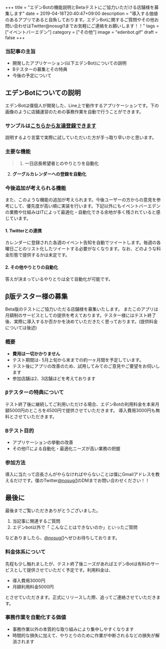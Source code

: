 +++
title = "エデンBotの機能説明とBetaテストにご協力いただける店舗様を募集します"
date = 2019-04-18T20:40:47+09:00
description = "導入する価値のあるアプリであると自負しております。エデンBotに関するご質問やその他お問い合わせはTwitter@nosugi1までお気軽にご連絡をお願いします！！"
tags = ["イベントバーエデン"]
category = ["その他"]
image = "edenbot.gif"
draft = false
+++
### 当記事の主旨
- 開発したアプリケーション(以下エデンBot)についての説明
- Bテスターの募集とその特典
- 今後の予定について

## エデンBotについての説明
エデンBotは僕個人が開発した、Line上で動作するアプリケーションです。下の画像のように店鋪運営のための事務作業を自動で行うことができます。

### サンプルは[こちらから友達登録できます](https://line.me/R/ti/p/%40jrf6709m)
説明するより言葉で実際に試していただいた方が手っ取り早いかと思います。

### 主要な機能
> 1. **一日店長希望者とのやりとりを自動化**
2. **グーグルカレンダーへの登録を自動化**

### 今後追加が考えられる機能
また、このような機能の追加が考えられます。今後ユーザーの方からの意見を参考にして、優先度が高い順に実装を行います。下記以外にもイベントバーエデンの業務や仕組みはITによって最適化・自動化できる余地が多く残されていると感じています。

#### 1. Twitterとの連携
カレンダーに登録された各週のイベント告知を自動でツイートします。毎週の各曜日ごとのリスト化したツイートする必要がなくなります。なお、どのような料金形態で提供するかは未定です。
#### 2. その他やりとりの自動化
答えが決まっているやりとりは全て自動化が可能です。

## β版テスター様の募集
Beta版のテストにご協力いただる店舗様を募集いたします。
またこのアプリは月額制のサービスとしての提供を考えております。テスター様にはテスト終了後、実際に導入するか否かかを決めていただきたく思っております。(提供料金については後述)

### 概要
- **費用は一切かかりません**
- テスト期間は- 5月上旬から末までの約一ヶ月間を予定しています。
- テスト後にアプリの改善のため、試用してみてのご意見やご要望をお伺いします
- 参加店舗は2、3店舗ほどを考えております

### βテスターの特典について
テスト終了後に継続してご利用いただける場合、エデンBotの利用料金を本来月額5000円のところを4500円で提供させていただきます。
導入費用3000円も無料とさせていただきます。

### Bテスト目的
- アプリケーションの挙動の改善
- その他ITによる自動化・最適化ニーズが高い業務の把握

### 参加方法
導入に当たって店長さんがやらなければやらないことは僕にGmailアドレスを教えるだけです。僕のTwitter[@nosugi1](https://twitter.com/nosugi1)のDMまでお問い合わせください！！


## 最後に
最後までご覧いただきありがとうございました。

1. 当記事に関連するご質問
2. エデンbot以外で「 こんなことはできないのか」といったご質問

などありましたら、[@nosugi1](https://twitter.com/nosugi1)へぜひお待ちしております。
### 料金体系について
先程も少し触れましたが、テスト終了後ニーズがあればエデンBotは有料のサービスとして提供させていただく予定です。利用料金は、

- 導入費用3000円
- 月額利用料金5000円

とさせていただきます。正式にリリースした際、追ってご連絡させていただきます。

### 事務作業を自動化する価値
- 事務作業以外の本質的な取り組みにより集中しやすくなります
- 時間的な損失に加えて、やりとりのために作業が中断されるなどの損失が解消されます